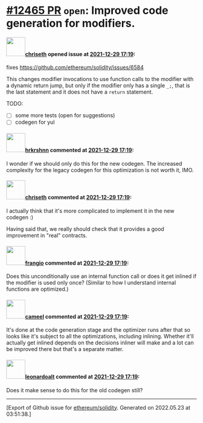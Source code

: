 # [\#12465 PR](https://github.com/ethereum/solidity/pull/12465) `open`: Improved code generation for modifiers.

#### <img src="https://avatars.githubusercontent.com/u/9073706?v=4" width="50">[chriseth](https://github.com/chriseth) opened issue at [2021-12-29 17:19](https://github.com/ethereum/solidity/pull/12465):

fixes https://github.com/ethereum/solidity/issues/6584

This changes modifier invocations to use function calls to the modifier with a dynamic return jump, but only if the modifier only has a single `_;`, that is the last statement and it does not have a `return` statement.

TODO:
- [ ] some more tests (open for suggestions)
- [ ] codegen for yul

#### <img src="https://avatars.githubusercontent.com/u/13174375?u=52d702cb6bec53b561afa293cf9cd53ef7a63924&v=4" width="50">[hrkrshnn](https://github.com/hrkrshnn) commented at [2021-12-29 17:19](https://github.com/ethereum/solidity/pull/12465#issuecomment-1003911553):

I wonder if we should only do this for the new codegen. The increased complexity for the legacy codegen for this optimization is not worth it, IMO.

#### <img src="https://avatars.githubusercontent.com/u/9073706?v=4" width="50">[chriseth](https://github.com/chriseth) commented at [2021-12-29 17:19](https://github.com/ethereum/solidity/pull/12465#issuecomment-1004009007):

I actually think that it's more complicated to implement it in the new codegen :)

Having said that, we really should check that it provides a good improvement in "real" contracts.

#### <img src="https://avatars.githubusercontent.com/u/481465?v=4" width="50">[frangio](https://github.com/frangio) commented at [2021-12-29 17:19](https://github.com/ethereum/solidity/pull/12465#issuecomment-1024313021):

Does this unconditionally use an internal function call or does it get inlined if the modifier is used only once? (Similar to how I understand internal functions are optimized.)

#### <img src="https://avatars.githubusercontent.com/u/137030?v=4" width="50">[cameel](https://github.com/cameel) commented at [2021-12-29 17:19](https://github.com/ethereum/solidity/pull/12465#issuecomment-1024337704):

It's done at the code generation stage and the optimizer runs after that so looks like it's subject to all the optimizations, including inlining. Whether it'll actually get inlined depends on the decisions inliner will make and a lot can be improved there but that's a separate matter.

#### <img src="https://avatars.githubusercontent.com/u/504195?u=ce2facd14af9fd474ebff49f0d44891f56f7500f&v=4" width="50">[leonardoalt](https://github.com/leonardoalt) commented at [2021-12-29 17:19](https://github.com/ethereum/solidity/pull/12465#issuecomment-1087337927):

Does it make sense to do this for the old codegen still?


-------------------------------------------------------------------------------



[Export of Github issue for [ethereum/solidity](https://github.com/ethereum/solidity). Generated on 2022.05.23 at 03:51:38.]
